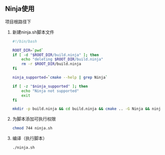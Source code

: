 ## Ninja使用

项目根路径下

1. 新建ninja.sh脚本文件

   ```bash
   #!/bin/bash
   
   ROOT_DIR=`pwd`
   if [ -d "$ROOT_DIR/build.ninja" ]; then
       echo "deleting $ROOT_DIR/build.ninja"
       rm -r $ROOT_DIR/build.ninja
   fi
   
   ninja_supported=`cmake --help | grep Ninja`
   
   if [ -z "$ninja_supported" ]; then
       echo "Ninja not supported"
       exit
   fi
   
   mkdir -p build.ninja && cd build.ninja && cmake .. -G Ninja && ninja
   ```

2. 为脚本添加可执行权限

   ```bash
   chmod 744 ninja.sh
   ```

3. 编译（执行脚本）

   ```bash
   ./ninja.sh
   ```

   

